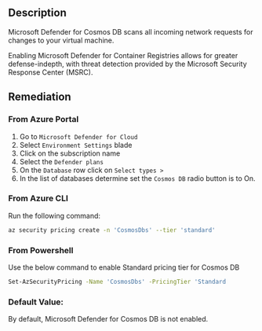 ## Description

Microsoft Defender for Cosmos DB scans all incoming network requests for changes to your virtual machine.

Enabling Microsoft Defender for Container Registries allows for greater defense-indepth, with threat detection provided by the Microsoft Security Response Center (MSRC).

## Remediation

### From Azure Portal

  1. Go to `Microsoft Defender for Cloud`
  2. Select `Environment Settings` blade
  3. Click on the subscription name
  4. Select the `Defender plans`
  5. On the `Database` row click on `Select types >`
  6. In the list of databases determine set the `Cosmos DB` radio button is to On.

### From Azure CLI

Run the following command:

```bash
az security pricing create -n 'CosmosDbs' --tier 'standard'
```

### From Powershell

Use the below command to enable Standard pricing tier for Cosmos DB

```bash
Set-AzSecurityPricing -Name 'CosmosDbs' -PricingTier 'Standard
```

### Default Value:

By default, Microsoft Defender for Cosmos DB is not enabled.